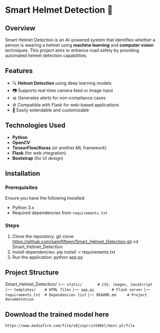 # Smart Helmet Detection 🚀

## Overview
Smart Helmet Detection is an AI-powered system that identifies whether a person is wearing a helmet using **machine learning** and **computer vision** techniques. This project aims to enhance road safety by providing automated helmet detection capabilities.

## Features
- 🔍 **Helmet Detection** using deep learning models
- 📷 Supports real-time camera feed or image input
- 📊 Generates alerts for non-compliance cases
- ⚙️ Compatible with Flask for web-based applications
- 📌 Easily extendable and customizable

## Technologies Used
- **Python**
- **OpenCV**
- **TensorFlow/Keras** (or another ML framework)
- **Flask** (for web integration)
- **Bootstrap** (for UI design)

## Installation
### Prerequisites
Ensure you have the following installed:
- Python 3.x
- Required dependencies from `requirements.txt`

### Steps
1. Clone the repository:
   git clone https://github.com/samififteen/Smart_Helmet_Detection.git
   cd Smart_Helmet_Detection
2. Install dependencies:
    pip install -r requirements.txt
3. Run the application:
    python app.py

## Project Structure
Smart_Helmet_Detection/
    ```
    │── static/       # CSS, images, JavaScript
    ```
    ```
    │── templates/    # HTML files
    ```
    ```
    │── app.py        # Flask server
    ```
    ```
    │── requirements.txt  # Dependencies list
    ```
    ```
    │── README.md     # Project documentation
    ```
## Download the trained model here
    https://www.mediafire.com/file/s0jvzprczv598kl/best.pt/file